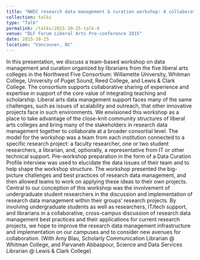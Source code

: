 ```yaml
---
title: "NW5C research data management & curation workshop: A collaborative model for liberal arts colleges"
collection: talks
type: "Talk"
permalink: /talks/2015-10-25-talk-6
venue: "DLF Forum Liberal Arts Pre-conference 2015"
date: 2015-10-25
location: "Vancouver, BC"
---
```


In this presentation, we discuss a team-based workshop on data management and curation organized by librarians from the five liberal arts colleges in the Northwest Five Consortium: Willamette University, Whitman College, University of Puget Sound, Reed College, and Lewis &amp; Clark College. The consortium supports collaborative sharing of experience and expertise in support of the core value of integrating teaching and scholarship. Liberal arts data management support faces many of the same challenges, such as issues of scalability and outreach, that other innovative projects face in such environments. We envisioned this workshop as a place to take advantage of the close-knit community structures of liberal arts colleges and bring many of the stakeholders in research data management together to collaborate at a broader consortial level. The model for the workshop was a team from each institution connected to a specific research project: a faculty researcher, one or two student researchers, a librarian, and, optionally, a representative from IT or other technical support. Pre-workshop preparation in the form of a Data Curation Profile interview was used to elucidate the data issues of their team and to help shape the workshop structure. The workshop presented the big-picture challenges and best practices of research data management, and then allowed teams to work on applying these ideas to their own projects. Central to our conception of this workshop was the involvement of undergraduate student researchers in the discussion and implementation of research data management within their groups’ research projects. By involving undergraduate students as well as researchers, IT/tech support, and librarians in a collaborative, cross-campus discussion of research data management best practices and their applications for current research projects, we hope to improve the research data management infrastructure and implementation on our campuses and to consider new avenues for collaboration. (With Amy Blau, Scholarly Communication Librarian @ Whitman College, and Parvaneh Abbaspour, Science and Data Services Librarian @ Lewis &amp; Clark College)
